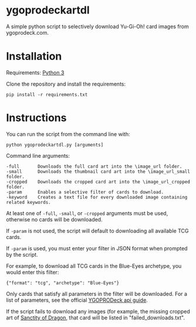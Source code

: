 # ygoprodeckartdl

A simple python script to selectively download Yu-Gi-Oh! card images from ygoprodeck.com.

# Installation
Requirements: <a href="https://www.python.org/downloads/">Python 3</a>

Clone the repository and install the requirements:
```
pip install -r requirements.txt
```

# Instructions
You can run the script from the command line with:
```
python ygoprodeckartdl.py [arguments]
``` 

Command line arguments:
```
-full		Downloads the full card art into the \image_url folder.
-small		Downloads the thumbnail card art into the \image_url_small folder.
-cropped	Downloads the cropped card art into the \image_url_cropped folder.
-param		Enables a selective filter of cards to download.
-keyword	Creates a text file for every downloaded image containing related keywords.
```
At least one of `-full`, `-small`, or `-cropped` arguments must be used, otherwise no cards will be downloaded.

If `-param` is not used, the script will default to downloading all available TCG cards.

If `-param` is used, you must enter your filter in JSON format when prompted by the script.

For example, to download all TCG cards in the Blue-Eyes archetype, you would enter this filter:
```
{"format": "tcg", "archetype": "Blue-Eyes"}
```
Only cards that satisfy all parameters in the filter will be downloaded. For a list of parameters, see the official <a href="https://ygoprodeck.com/api-guide/">YGOPRODeck api guide</a>.

If the script fails to download any images (for example, the missing cropped art of <a href="https://ygoprodeck.com/card/sanctity-of-dragon-8825">Sanctity of Dragon</a>, that card will be listed in "failed_downloads.txt".
